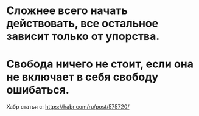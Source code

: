 # Сложнее всего начать действовать, все остальное зависит только от упорства.   
# Свобода ничего не стоит, если она не включает в себя свободу ошибаться.   

Хабр статья с:
https://habr.com/ru/post/575720/
